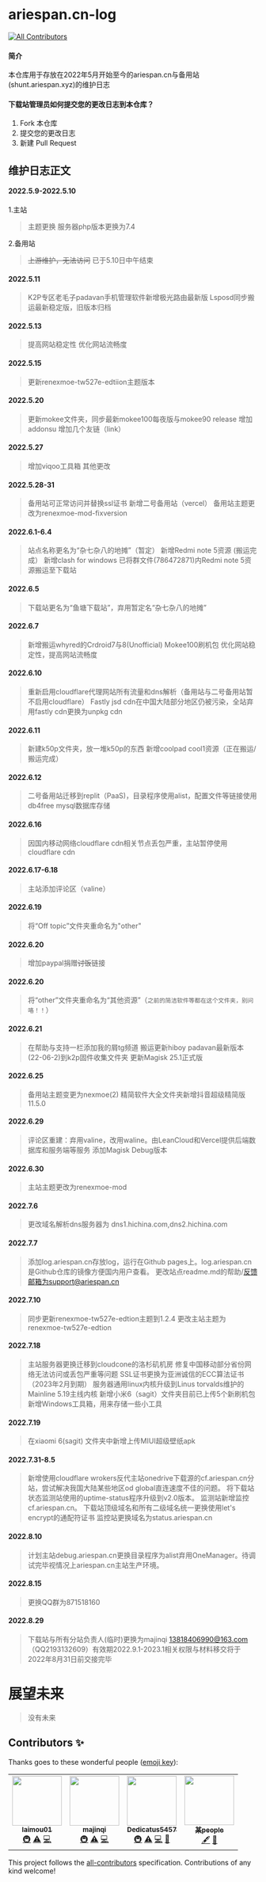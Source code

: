 # ariespan.cn-log
<!-- ALL-CONTRIBUTORS-BADGE:START - Do not remove or modify this section -->
[![All Contributors](https://img.shields.io/badge/all_contributors-4-orange.svg?style=flat-square)](#contributors-)
<!-- ALL-CONTRIBUTORS-BADGE:END -->

#### 简介
本仓库用于存放在2022年5月开始至今的ariespan.cn与备用站(shunt.ariespan.xyz)的维护日志

#### 下载站管理员如何提交您的更改日志到本仓库？

1.  Fork 本仓库
2.  提交您的更改日志
3.  新建 Pull Request

## 维护日志正文
#### 2022.5.9-2022.5.10
1.主站
> 主题更换
> 服务器php版本更换为7.4

2.备用站
> ~~上游维护，无法访问~~
> 已于5.10日中午结束
#### 2022.5.11
> K2P专区老毛子padavan手机管理软件新增极光路由最新版
> Lsposd同步搬运最新稳定版，旧版本归档
#### 2022.5.13
> 提高网站稳定性
> 优化网站流畅度
#### 2022.5.15
> 更新renexmoe-tw527e-edtiion主题版本
#### 2022.5.20
> 更新mokee文件夹，同步最新mokee100每夜版与mokee90 release
> 增加addonsu
> 增加几个友链（link）
#### 2022.5.27
> 增加viqoo工具箱
> 其他更改
#### 2022.5.28-31
> 备用站可正常访问并替换ssl证书
> 新增二号备用站（vercel）
> 备用站主题更改为renexmoe-mod-fixversion
#### 2022.6.1-6.4
> 站点名称更名为“杂七杂八的地摊”（暂定）
> 新增Redmi note 5资源 (搬运完成）
> 新增clash for windows
> 已将群文件(786472871)内Redmi note 5资源搬运至下载站
#### 2022.6.5
> 下载站更名为“鱼塘下载站”，弃用暂定名“杂七杂八的地摊”
#### 2022.6.7
> 新增搬运whyred的Crdroid7与8(Unofficial) Mokee100刷机包
> 优化网站稳定性，提高网站流畅度
#### 2022.6.10
> 重新启用cloudflare代理网站所有流量和dns解析（备用站与二号备用站暂不启用cloudflare）
> Fastly jsd cdn在中国大陆部分地区仍被污染，全站弃用fastly cdn更换为unpkg cdn
#### 2022.6.11
> 新建k50p文件夹，放一堆k50p的东西
> 新增coolpad cool1资源（正在搬运/搬运完成）
#### 2022.6.12
> 二号备用站迁移到replit（PaaS)，目录程序使用alist，配置文件等链接使用db4free mysql数据库存储
#### 2022.6.16
> 因国内移动网络cloudflare cdn相关节点丢包严重，主站暂停使用cloudflare cdn
#### 2022.6.17-6.18
> 主站添加评论区（valine）
#### 2022.6.19
> 将“Off topic”文件夹重命名为"other"
#### 2022.6.20
> 增加paypal捐赠~~讨饭~~链接
#### 2022.6.20
> 将“other”文件夹重命名为“其他资源”（```之前的简洁软件等都在这个文件夹，别问咯！！```）
#### 2022.6.21
> 在帮助与支持一栏添加我的屑tg频道
> 搬运更新hiboy padavan最新版本(22-06-2)到k2p固件收集文件夹
> 更新Magisk 25.1正式版
#### 2022.6.25
> 备用站主题变更为nexmoe(2)
> 精简软件大全文件夹新增抖音超级精简版11.5.0
#### 2022.6.29
> 评论区重建：弃用valine，改用waline。由LeanCloud和Vercel提供后端数据库和服务端等服务
> 添加Magisk Debug版本
#### 2022.6.30
> 主站主题更改为renexmoe-mod
#### 2022.7.6
> 更改域名解析dns服务器为 dns1.hichina.com,dns2.hichina.com
#### 2022.7.7
> 添加log.ariespan.cn存放log，运行在Github pages上。log.ariespan.cn是Github仓库的镜像方便国内用户查看。
> 更改站点readme.md的帮助/反馈邮箱为support@ariespan.cn
#### 2022.7.10
> 同步更新renexmoe-tw527e-edtion主题到1.2.4
> 更改主站主题为renexmoe-tw527e-edtion
#### 2022.7.18
> 主站服务器更换迁移到cloudcone的洛杉矶机房
> 修复中国移动部分省份网络无法访问或丢包严重等问题
> SSL证书更换为亚洲诚信的ECC算法证书（2023年2月到期）
> 服务器通用linux内核升级到Linus torvalds维护的Mainline 5.19主线内核
> 新增小米6（sagit）文件夹目前已上传5个新刷机包
> 新增Windows工具箱，用来存储一些小工具
#### 2022.7.19
> 在xiaomi 6(sagit) 文件夹中新增上传MIUI超级壁纸apk
#### 2022.7.31-8.5
> 新增使用cloudflare wrokers反代主站onedrive下载源的cf.ariespan.cn分站，尝试解决我国大陆某些地区od global直连速度不佳的问题。
> 将下载站状态监测站使用的uptime-status程序升级到v2.0版本。
> 监测站新增监控cf.ariespan.cn。
> 下载站顶级域名和所有二级域名统一更换使用let's encrypt的通配符证书
> 监控站更换域名为status.ariespan.cn
#### 2022.8.10
> 计划主站debug.ariespan.cn更换目录程序为alist弃用OneManager。待调试完毕视情况上ariespan.cn主站生产环境。
#### 2022.8.15
> 更换QQ群为871518160
#### 2022.8.29
> 下载站与所有分站负责人(临时)更换为majinqi <13818406990@163.com>（QQ2193132609）有效期2022.9.1-2023.1相关权限与材料移交将于2022年8月31日前交接完毕
# 展望未来
> 没有未来

## Contributors ✨

Thanks goes to these wonderful people ([emoji key](https://allcontributors.org/docs/en/emoji-key)):

<!-- ALL-CONTRIBUTORS-LIST:START - Do not remove or modify this section -->
<!-- prettier-ignore-start -->
<!-- markdownlint-disable -->
<table>
  <tr>
    <td align="center"><a href="https://github.com/laimou01"><img src="https://avatars.githubusercontent.com/u/96370758?v=4?s=100" width="100px;" alt=""/><br /><sub><b>laimou01</b></sub></a><br /><a href="#infra-laimou01" title="Infrastructure (Hosting, Build-Tools, etc)">🚇</a> <a href="https://github.com/ariespan-Open/ariespan-log/commits?author=laimou01" title="Tests">⚠️</a> <a href="https://github.com/ariespan-Open/ariespan-log/commits?author=laimou01" title="Code">💻</a></td>
    <td align="center"><a href="http://www.yhsdcmd.cn"><img src="https://avatars.githubusercontent.com/u/91373993?v=4?s=100" width="100px;" alt=""/><br /><sub><b>majinqi</b></sub></a><br /><a href="#infra-majinqiawa" title="Infrastructure (Hosting, Build-Tools, etc)">🚇</a> <a href="https://github.com/ariespan-Open/ariespan-log/commits?author=majinqiawa" title="Tests">⚠️</a> <a href="https://github.com/ariespan-Open/ariespan-log/commits?author=majinqiawa" title="Code">💻</a></td>
    <td align="center"><a href="https://github.com/Dedicatus5457"><img src="https://avatars.githubusercontent.com/u/78254776?v=4?s=100" width="100px;" alt=""/><br /><sub><b>Dedicatus5457</b></sub></a><br /><a href="#infra-Dedicatus5457" title="Infrastructure (Hosting, Build-Tools, etc)">🚇</a> <a href="https://github.com/ariespan-Open/ariespan-log/commits?author=Dedicatus5457" title="Tests">⚠️</a> <a href="https://github.com/ariespan-Open/ariespan-log/commits?author=Dedicatus5457" title="Code">💻</a> <a href="#projectManagement-Dedicatus5457" title="Project Management">📆</a></td>
    <td align="center"><a href="https://github.com/CHNBUILD"><img src="https://avatars.githubusercontent.com/u/42291033?v=4?s=100" width="100px;" alt=""/><br /><sub><b>某people</b></sub></a><br /><a href="#content-CHNBUILD" title="Content">🖋</a> <a href="#maintenance-CHNBUILD" title="Maintenance">🚧</a></td>
  </tr>
</table>

<!-- markdownlint-restore -->
<!-- prettier-ignore-end -->

<!-- ALL-CONTRIBUTORS-LIST:END -->

This project follows the [all-contributors](https://github.com/all-contributors/all-contributors) specification. Contributions of any kind welcome!
